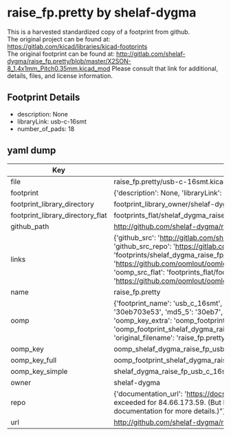 # raise_fp.pretty by shelaf-dygma  
This is a harvested standardized copy of a footprint from github.  
The original project can be found at:  
https://gitlab.com/kicad/libraries/kicad-footprints  
The original footprint can be found at:
http://gitlab.com/shelaf-dygma/raise_fp.pretty/blob/master/X2SON-8_1.4x1mm_Pitch0.35mm.kicad_mod
Please consult that link for additional, details, files, and license information.  
## Footprint Details
* description: None  
* libraryLink: usb-c-16smt  
* number_of_pads: 18  
## yaml dump  
| Key | Value |  
| --- | --- |  
| file | raise_fp.pretty/usb-c-16smt.kicad_mod |  
| footprint | {'description': None, 'libraryLink': 'usb-c-16smt', 'number_of_pads': 18} |  
| footprint_library_directory | footprint_library_owner/shelaf-dygma_raise_fp.pretty |  
| footprint_library_directory_flat | footprints_flat/shelaf_dygma_raise_fp_usb_c_16smt/working |  
| github_path | http://github.com/shelaf-dygma/raise_fp.pretty/blob/master/usb-c-16smt.kicad_mod |  
| links | {'github_src': 'http://gitlab.com/shelaf-dygma/raise_fp.pretty/blob/master/X2SON-8_1.4x1mm_Pitch0.35mm.kicad_mod', 'github_src_repo': 'https://gitlab.com/kicad/libraries/kicad-footprints', 'oomp_bot': 'footprints/shelaf_dygma_raise_fp_usb_c_16smt/working', 'oomp_bot_github': 'https://github.com/oomlout/oomlout_oomp_footprint_bot/tree/main/footprints/shelaf_dygma_raise_fp_usb_c_16smt/working', 'oomp_src_flat': 'footprints_flat/footprints_flat/shelaf_dygma_raise_fp_usb_c_16smt/working', 'oomp_src_flat_github': 'https://github.com/oomlout/oomlout_oomp_footprint_src/tree/main/footprints_flat/shelaf_dygma_raise_fp_usb_c_16smt/working'} |  
| name | raise_fp.pretty |  
| oomp | {'footprint_name': 'usb_c_16smt', 'library_name': 'raise_fp', 'md5': '30eb703e53afa46aa7b180174deae6b4', 'md5_10': '30eb703e53', 'md5_5': '30eb7', 'md5_6': '30eb70', 'oomp_key': 'oomp_shelaf_dygma_raise_fp_usb_c_16smt', 'oomp_key_extra': 'oomp_footprint_shelaf_dygma_raise_fp_usb_c_16smt', 'oomp_key_full': 'oomp_footprint_shelaf_dygma_raise_fp_usb_c_16smt_30eb70', 'oomp_key_simple': 'shelaf_dygma_raise_fp_usb_c_16smt', 'original_filename': 'raise_fp.pretty/usb-c-16smt.kicad_mod', 'owner_name': 'shelaf_dygma'} |  
| oomp_key | oomp_shelaf_dygma_raise_fp_usb_c_16smt |  
| oomp_key_full | oomp_footprint_shelaf_dygma_raise_fp_usb_c_16smt |  
| oomp_key_simple | shelaf_dygma_raise_fp_usb_c_16smt |  
| owner | shelaf-dygma |  
| repo | {'documentation_url': 'https://docs.github.com/rest/overview/resources-in-the-rest-api#rate-limiting', 'message': "API rate limit exceeded for 84.66.173.59. (But here's the good news: Authenticated requests get a higher rate limit. Check out the documentation for more details.)"} |  
| url | http://github.com/shelaf-dygma/raise_fp.pretty |  

